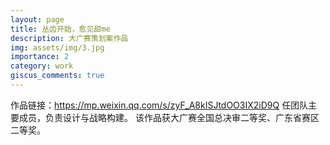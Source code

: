 ```yaml
---
layout: page
title: 丛齿开始，愈见甜me
description: 大广赛策划案作品
img: assets/img/3.jpg
importance: 2
category: work
giscus_comments: true
---
```


作品链接：https://mp.weixin.qq.com/s/zyF_A8kISJtdOO3IX2iD9Q
任团队主要成员，负责设计与战略构建。
该作品获大广赛全国总决审二等奖、广东省赛区二等奖。
